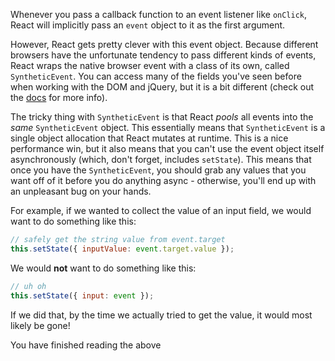Whenever you pass a callback function to an event listener like `onClick`, React will implicitly pass an `event` object to it as the first argument.

However, React gets pretty clever with this event object. Because different browsers have the unfortunate tendency to pass different kinds of events, React wraps the native browser event with a class of its own, called `SyntheticEvent`. You can access many of the fields you've seen before when working with the DOM and jQuery, but it is a bit different (check out the [docs](https://facebook.github.io/react/docs/events.html) for more info).

The tricky thing with `SyntheticEvent` is that React *pools* all events into the *same* `SyntheticEvent` object. This essentially means that `SyntheticEvent` is a single object allocation that React mutates at runtime. This is a nice performance win, but it also means that you can't use the event object itself asynchronously (which, don't forget, includes `setState`). This means that once you have the `SyntheticEvent`, you should grab any values that you want off of it before you do anything async - otherwise, you'll end up with an unpleasant bug on your hands.

For example, if we wanted to collect the value of an input field, we would want to do something like this:

```js
// safely get the string value from event.target
this.setState({ inputValue: event.target.value });
```

We would **not** want to do something like this:

```js
// uh oh
this.setState({ input: event });
```

If we did that, by the time we actually tried to get the value, it would most likely be gone!

<guide>
You have finished reading the above
</guide>